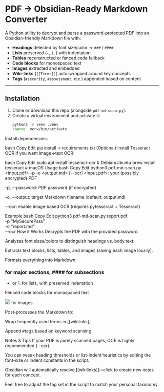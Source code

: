 # PDF → Obsidian-Ready Markdown Converter

A Python utility to decrypt and parse a password-protected PDF into an Obsidian-friendly Markdown file with:

- **Headings** detected by font size/color → `###` / `####`  
- **Lists** preserved (`-`, `1.`) with indentation  
- **Tables** reconstructed or fenced code fallback  
- **Code blocks** for monospaced text  
- **Images** extracted and embedded  
- **Wiki‐links** (`[[Terms]]`) auto-wrapped around key concepts  
- **Tags** (`#security`, `#assessment`, etc.) appended based on content

---

## Installation

1. Clone or download this repo (alongside `pdf-md-scan.py`).  
2. Create a virtual environment and activate it:
   ```bash
   python3 -m venv .venv
   source .venv/bin/activate
Install dependencies:

bash
Copy
Edit
pip install -r requirements.txt
(Optional) Install Tesseract OCR if you want image→text OCR:

bash
Copy
Edit
sudo apt install tesseract-ocr    # Debian/Ubuntu
brew install tesseract            # macOS
Usage
bash
Copy
Edit
python3 pdf-md-scan.py <input.pdf> -p <password> -o <output.md> [--ocr]
<input.pdf>: your (possibly encrypted) PDF

-p, --password: PDF password (if encrypted)

-o, --output: target Markdown filename (default: output.md)

--ocr: enable image‐based OCR (requires pytesseract + Tesseract)

Example
bash
Copy
Edit
python3 pdf-md-scan.py report.pdf \
  -p "MySecurePass" \
  -o "report.md" \
  --ocr
How it Works
Decrypts the PDF with the provided password.

Analyzes font sizes/colors to distinguish headings vs. body text.

Extracts text blocks, lists, tables, and images (saving each image locally).

Formats everything into Markdown:

### for major sections, #### for subsections

- or 1. for lists, with preserved indentation

Fenced code blocks for monospaced text

![](image.png) for images

Post-processes the Markdown to:

Wrap frequently used terms in [[wikilinks]]

Append #tags based on keyword scanning

Notes & Tips
If your PDF is purely scanned pages, OCR is highly recommended (--ocr).

You can tweak heading thresholds or list-indent heuristics by editing the font-size or indent constants in the script.

Obsidian will automatically resolve [[wikilinks]]—click to create new notes for each concept.

Feel free to adjust the tag set in the script to match your personal taxonomy.

